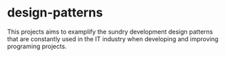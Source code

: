 # design-patterns
This projects aims to examplify the sundry development design patterns that are constantly used in the IT industry when developing and improving programing projects.
